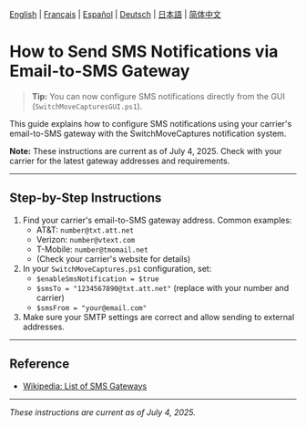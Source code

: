 [English](../en/SmsGateway.md) | [Français](../fr/SmsGateway.md) | [Español](../es/SmsGateway.md) | [Deutsch](../de/SmsGateway.md) | [日本語](../ja/SmsGateway.md) | [简体中文](../zh/SmsGateway.md)

# How to Send SMS Notifications via Email-to-SMS Gateway

> **Tip:** You can now configure SMS notifications directly from the GUI (`SwitchMoveCapturesGUI.ps1`).

This guide explains how to configure SMS notifications using your carrier's email-to-SMS gateway with the SwitchMoveCaptures notification system.

**Note:** These instructions are current as of July 4, 2025. Check with your carrier for the latest gateway addresses and requirements.

---

## Step-by-Step Instructions

1. Find your carrier's email-to-SMS gateway address. Common examples:
   - AT&T: `number@txt.att.net`
   - Verizon: `number@vtext.com`
   - T-Mobile: `number@tmomail.net`
   - (Check your carrier's website for details)
2. In your `SwitchMoveCaptures.ps1` configuration, set:
   - `$enableSmsNotification = $true`
   - `$smsTo = "1234567890@txt.att.net"` (replace with your number and carrier)
   - `$smsFrom = "your@email.com"`
3. Make sure your SMTP settings are correct and allow sending to external addresses.

---

## Reference
- [Wikipedia: List of SMS Gateways](https://en.wikipedia.org/wiki/SMS_gateway#Email_clients)

---

*These instructions are current as of July 4, 2025.*
